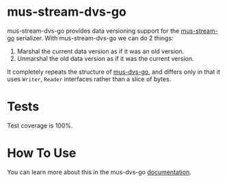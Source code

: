 # mus-stream-dvs-go
mus-stream-dvs-go provides data versioning support for the
[mus-stream-go](https://github.com/mus-format/mus-stream-go) serializer. With 
mus-stream-dvs-go we can do 2 things:
1. Marshal the current data version as if it was an old version.
2. Unmarshal the old data version as if it was the current version.

It completely repeats the structure of [mus-dvs-go](https://github.com/mus-format/mus-dvs-go), 
and differs only in that it uses `Writer`, `Reader` interfaces rather than а 
slice of bytes.

# Tests
Test coverage is 100%.

# How To Use
You can learn more about this in the mus-dvs-go 
[documentation](https://github.com/mus-format/mus-dvs-go#how-to-use).


